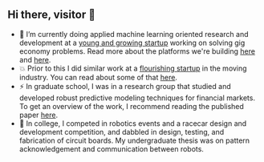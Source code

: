 ## Hi there, visitor 👋

- :telescope: I’m currently doing applied machine learning oriented research and development at a [young and growing startup](https://www.crunchbase.com/organization/gridwise) working on solving gig economy problems. Read more about the platforms we're building [here](https://medium.com/gridwise-analytics) and [here](https://gridwise.io/features).
- :boom: Prior to this I did similar work at a [flourishing startup](https://www.crunchbase.com/organization/bellhops) in the moving industry. You can read about some of that [here](https://medium.com/bellhops-moving/machines-can-now-tell-you-how-long-your-move-will-take-part-1-of-4-c98ad545488d).
- :zap: In graduate school, I was in a research group that studied and developed robust predictive modeling techniques for financial markets. To get an overview of the work, I recommend reading the published paper [here](https://www.sciencedirect.com/science/article/abs/pii/S0957417417301331?via%3Dihub).
- :robot: In college, I competed in robotics events and a racecar design and development competition, and dabbled in design, testing, and fabrication of circuit boards. My undergraduate thesis was on pattern acknowledgement and communication between robots.
